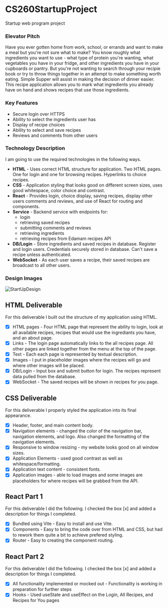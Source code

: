 # CS260StartupProject
Startup web program project

### Elevator Pitch
Have you ever gotten home from work, school, or errands and want to make a meal but you're not sure what to make? You know roughly what ingredients you want to use - what type of protein you're wanting, what vegetables you have in your fridge, and other ingredients you have in your cupboards or pantry. But you're not wanting to search through your recipie book or try to throw things together in an attempt to make something worth eating. Simple Supper will assist in making the decision of dinner easier. This recipe application allows you to mark what ingredients you already have on hand and shows recipes that use those ingredients. 

### Key Features 
* Secure login over HTTPS
* Ability to select the ingredients user has
* Display of recipe choices
* Ability to select and save recipes
* Reviews and comments from other users 

### Technology Description
I am going to use the required technologies in the following ways.

- **HTML** - Uses correct HTML structure for application. Two HTML pages. One for login and one for browsing recipes. Hyperlinks to choice recipes.
- **CSS** - Application styling that looks good on different screen sizes, uses good whitespace, color choice and contrast.
- **React** - Provides login, choice display, saving recipes, display other users comments and reviews, and use of React for routing and components.
- **Service** - Backend service with endpoints for:
  - login
  - retrieving saved recipes
  - submitting comments and reviews
  - retrieving ingredients
  - retrieving recipes from Edamam recipes API
- **DB/Login** - Store ingredients and saved recipes in database. Register and login users. Credentials securely stored in database. Can't save a recipe unless authenticated.
- **WebSocket** - As each user saves a recipe, their saved recipes are broadcast to all other users.

### Design Images

![StartUpDesign](https://github.com/user-attachments/assets/031e5dc9-6550-418b-a472-9908c7528c46)

## HTML Deliverable

For this deliverable I built out the structure of my application using HTML.

 - [x] HTML pages - Four HTML page that represent the ability to login, look at all available recipes, recipes that would use the ingrediants you have, and an about page.
 - [x] Links - The login page automatically links to the all recipes page. All other pages are linked together from the menu at the top of the page.
 - [x] Text - Each each page is represented by textual description.
 - [x] Images - I put in placeholder images where the recipes will go and where other images will be placed.
 - [x] DB/Login - Input box and submit button for login. The recipes represent data pulled from the database.
 - [x] WebSocket - The saved recipes will be shown in recipes for you page.

## CSS Deliverable

For this deliverable I properly styled the application into its final appearance.

- [x] Header, footer, and main content body.
- [x] Navigation elements - changed the color of the navigation bar, navigation elements, and logo. Also changed the formatting of the navigation elements.
- [x] Responsive to window resizing - my website looks good on all window sizes.
- [x] Application Elements - used good contrast as well as whitespace/formatting.
- [x] Application text content - consistent fonts.
- [x] Application images - able to load images and some images are placeholders for where recipes will be grabbed from the API.

## React Part 1

For this deliverable I did the following. I checked the box [x] and added a description for things I completed.

- [x] Bundled using Vite - Easy to install and use Vite.
- [x] Components - Easy to bring the code over from HTML and CSS, but had to rework them quite a bit to achieve prefered styling.
- [x] Router - Easy to creating the component routing.

## React Part 2

For this deliverable I did the following. I checked the box [x] and added a description for things I completed.

- [x] All functionality implemented or mocked out - Functionality is working in preparation for further steps
- [x] Hooks - Used useState and useEffect on the Login, All Recipes, and Recipes for You pages
